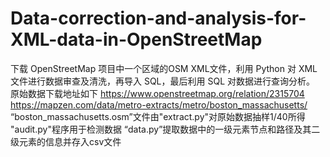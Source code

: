# Data-correction-and-analysis-for-XML-data-in-OpenStreetMap
下载 OpenStreetMap 项目中一个区域的OSM XML文件，利用 Python 对 XML 文件进行数据审查及清洗，再导入 SQL，最后利用 SQL 对数据进行查询分析。
原始数据下载地址如下 
https://www.openstreetmap.org/relation/2315704  
https://mapzen.com/data/metro-extracts/metro/boston_massachusetts/ 
“boston_massachusetts.osm”文件由"extract.py"对原始数据抽样1/40所得 
"audit.py"程序用于检测数据 
“data.py”提取数据中的一级元素节点和路径及其二级元素的信息并存入csv文件 
